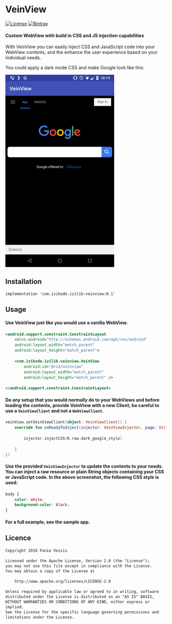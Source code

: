 # VeinView

[![License](https://img.shields.io/badge/License-Apache%202.0-blue.svg)](https://opensource.org/licenses/Apache-2.0)
[![Bintray](https://img.shields.io/badge/Bintray-0.1-lightgrey.svg)](https://dl.bintray.com/ifanie/izilib/com/izikode/izilib/veinview/0.1/)

#### Custom WebView with build in CSS and JS injection capabilities
With VeinView you can easily inject CSS and JavaScript code into your WebView contents, and the enhance the user experience based on your individual needs.

You could apply a dark mode CSS and make Google look like this:

<img src="veinview-screenshot.png" alt="Demo screenshot" width="340" height="600" />

## Installation
```
implementation 'com.izikode.izilib:veinview:0.1'
```
## Usage
#### Use VeinView just like you would use a vanilla WebView.
```xml
<android.support.constraint.ConstraintLayout 
    xmlns:android="http://schemas.android.com/apk/res/android"
    android:layout_width="match_parent"
    android:layout_height="match_parent">

    <com.izikode.izilib.veinview.VeinView
        android:id="@+id/veinview"
        android:layout_width="match_parent"
        android:layout_height="match_parent" />

</android.support.constraint.ConstraintLayout>
```
#### Do any setup that you would normally do to your WebViews and before loading the contents, provide VeinView with a new Client; be careful to use a ```VeinViewClient``` and not a ```WebViewClient```.
```kotlin
veinView.setVeinViewClient(object: VeinViewClient() {
    override fun onReadyToInject(injector: VeinViewInjector, page: String) {

        injector.injectCSS(R.raw.dark_google_style)

    }
})
```
#### Use the provided ```VeinViewInjector``` to update the contents to your needs. You can inject a raw resource or plain String objects containing your CSS or JavaScript code. In the above screenshot, the following CSS style is used:
```css
body {
    color: white;
    background-color: black;
}
```
#### For a full example, see the sample app.

## Licence
```
Copyright 2018 Fanie Veizis

Licensed under the Apache License, Version 2.0 (the "License");
you may not use this file except in compliance with the License.
You may obtain a copy of the License at

    http://www.apache.org/licenses/LICENSE-2.0

Unless required by applicable law or agreed to in writing, software
distributed under the License is distributed on an "AS IS" BASIS,
WITHOUT WARRANTIES OR CONDITIONS OF ANY KIND, either express or implied.
See the License for the specific language governing permissions and
limitations under the License.
```